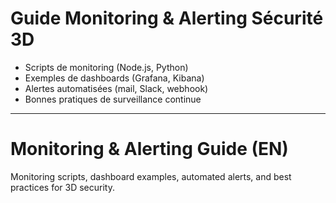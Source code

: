# Guide Monitoring & Alerting Sécurité 3D

- Scripts de monitoring (Node.js, Python)
- Exemples de dashboards (Grafana, Kibana)
- Alertes automatisées (mail, Slack, webhook)
- Bonnes pratiques de surveillance continue

---

# Monitoring & Alerting Guide (EN)

Monitoring scripts, dashboard examples, automated alerts, and best practices for 3D security.
